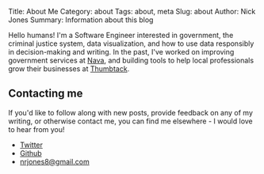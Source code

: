 Title: About Me
Category: about
Tags: about, meta
Slug: about
Author: Nick Jones
Summary: Information about this blog

Hello humans! I'm a Software Engineer interested in government, the criminal justice system, data visualization, and how to use data responsibly in decision-making and writing. In the past, I've worked on improving government services at [Nava](https://navapbc.com), and building tools to help local professionals grow their businesses at [Thumbtack](https://www.thumbtack.com).

## Contacting me

If you'd like to follow along with new posts, provide feedback on any of my writing, or otherwise contact me, you can find me elsewhere - I would love to hear from you!

* [Twitter](https://twitter.com/nrjones8)
* [Github](https://github.com/nrjones8)
* nrjones8@gmail.com
